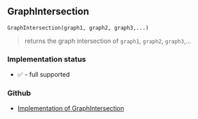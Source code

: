 ## GraphIntersection

``` 
GraphIntersection(graph1, graph2, graph3,...)
```

> returns the graph intersection of `graph1`, `graph2`, `graph3`,...
 
  






### Implementation status

* &#x2705; - full supported

### Github

* [Implementation of GraphIntersection](https://github.com/axkr/symja_android_library/blob/master/symja_android_library/matheclipse-core/src/main/java/org/matheclipse/core/builtin/GraphFunctions.java#L123) 
